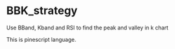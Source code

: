 # BBK_strategy
Use BBand, Kband and RSI to find the peak and valley in k chart

This is pinescript language.
